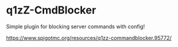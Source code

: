 # q1zZ-CmdBlocker
Simple plugin for blocking server commands with config!

https://www.spigotmc.org/resources/q1zz-commandblocker.95772/
